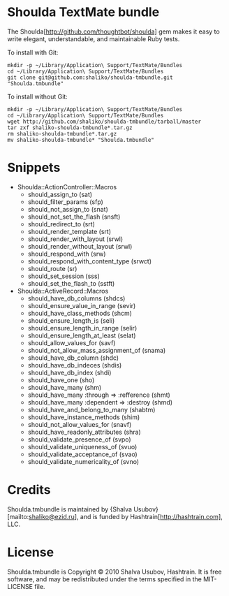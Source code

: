 # Shoulda TextMate bundle

The Shoulda[http://github.com/thoughtbot/shoulda] gem makes it easy to write elegant, understandable, and maintainable Ruby tests.

To install with Git:

    mkdir -p ~/Library/Application\ Support/TextMate/Bundles
    cd ~/Library/Application\ Support/TextMate/Bundles
    git clone git@github.com:shaliko/shoulda-tmbundle.git "Shoulda.tmbundle"

To install without Git:

    mkdir -p ~/Library/Application\ Support/TextMate/Bundles
    cd ~/Library/Application\ Support/TextMate/Bundles
    wget http://github.com/shaliko/shoulda-tmbundle/tarball/master
    tar zxf shaliko-shoulda-tmbundle*.tar.gz
    rm shaliko-shoulda-tmbundle*.tar.gz
    mv shaliko-shoulda-tmbundle* "Shoulda.tmbundle"

# Snippets

* Shoulda::ActionController::Macros
  * should_assign_to (sat)
  * should_filter_params (sfp)
  * should_not_assign_to (snat)
  * should_not_set_the_flash (snsft)
  * should_redirect_to (srt)
  * should_render_template (srt)
  * should_render_with_layout (srwl)
  * should_render_without_layout (srwl)
  * should_respond_with (srw)
  * should_respond_with_content_type (srwct)
  * should_route (sr)
  * should_set_session (sss)
  * should_set_the_flash_to (sstft)
* Shoulda::ActiveRecord::Macros
  * should_have_db_columns (shdcs)
  * should_ensure_value_in_range (sevir)
  * should_have_class_methods (shcm)
  * should_ensure_length_is (seli)
  * should_ensure_length_in_range (selir)
  * should_ensure_length_at_least (selat)
  * should_allow_values_for (savf)
  * should_not_allow_mass_assignment_of (snama)
  * should_have_db_column (shdc)
  * should_have_db_indeces (shdis)
  * should_have_db_index (shdi)
  * should_have_one (sho)
  * should_have_many (shm)
  * should_have_many :through => :refference (shmt)
  * should_have_many :dependent => :destroy (shmd)
  * should_have_and_belong_to_many (shabtm)
  * should_have_instance_methods (shim)
  * should_not_allow_values_for (snavf)
  * should_have_readonly_attributes (shra)
  * should_validate_presence_of (svpo)
  * should_validate_uniqueness_of (svuo)
  * should_validate_acceptance_of (svao)
  * should_validate_numericality_of (svno)

# Credits

Shoulda.tmbundle is maintained by {Shalva Usubov}[mailto:shaliko@ezid.ru], and is funded by Hashtrain[http://hashtrain.com], LLC.

# License

Shoulda.tmbundle is Copyright © 2010 Shalva Usubov, Hashtrain. It is free software, and may be redistributed under the terms specified in the MIT-LICENSE file.